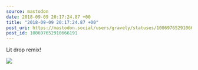```yaml
---
source: mastodon
date: 2018-09-09 20:17:24.87 +00
title: "2018-09-09 20:17:24.87 +00"
post_uri: https://mastodon.social/users/gravely/statuses/100697652910666191
post_id: 100697652910666191
---
```

Lit drop remix!


![](/images/6207347.jpeg)

